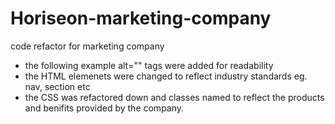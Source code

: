 # Horiseon-marketing-company
code refactor for marketing company

- the following example alt="" tags were added for readability 
- the HTML elemenets were changed to reflect industry standards eg. nav, section etc
- the CSS was refactored down and classes named to reflect the products and benifits provided by the company.

